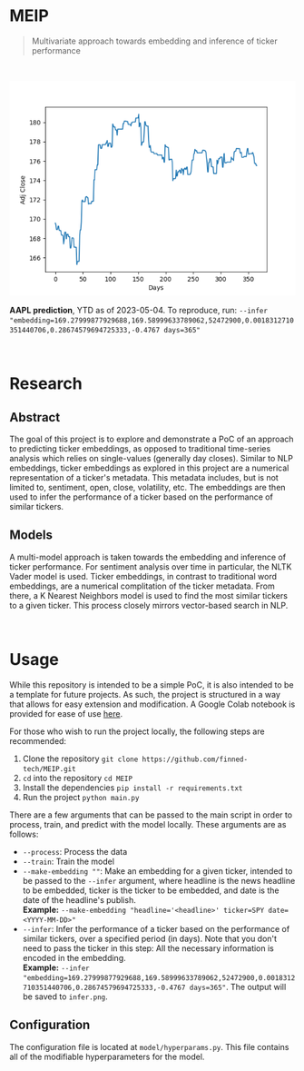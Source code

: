 # MEIP
> Multivariate approach towards embedding and inference of ticker performance

<br>

![Example](examples/infer.png)

**AAPL prediction**, YTD as of 2023-05-04. To reproduce, run: ``--infer "embedding=169.27999877929688,169.58999633789062,52472900,0.0018312710351440706,0.28674579694725333,-0.4767 days=365"``

<br>

# Research
## Abstract
The goal of this project is to explore and demonstrate a PoC of an approach to predicting ticker embeddings, as opposed to traditional time-series analysis which relies on single-values (generally day closes). Similar to NLP embeddings, ticker embeddings as explored in this project are a numerical representation of a ticker's metadata. This metadata includes, but is not limited to, sentiment, open, close, volatility, etc. The embeddings are then used to infer the performance of a ticker based on the performance of similar tickers. 

## Models
A multi-model approach is taken towards the embedding and inference of ticker performance. For sentiment analysis over time in particular, the NLTK Vader model is used. Ticker embeddings, in contrast to traditional word embeddings, are a numerical complitation of the ticker metadata. From there, a K Nearest Neighbors model is used to find the most similar tickers to a given ticker. This process closely mirrors vector-based search in NLP.

<br>

# Usage
While this repository is intended to be a simple PoC, it is also intended to be a template for future projects. As such, the project is structured in a way that allows for easy extension and modification. A Google Colab notebook is provided for ease of use [here](https://colab.research.google.com/drive/1ZfNHHZBpsqM7JHFNWPjgVhEKdp9tWQGN?usp=sharing).

For those who wish to run the project locally, the following steps are recommended:
1. Clone the repository
   ``git clone https://github.com/finned-tech/MEIP.git``
2. ``cd`` into the repository
   ``cd MEIP``
3. Install the dependencies
   ``pip install -r requirements.txt``
4. Run the project
   ``python main.py``

There are a few arguments that can be passed to the main script in order to process, train, and predict with the model locally. These arguments are as follows:
- ``--process``: Process the data
- ``--train``: Train the model
- ``--make-embedding ""``: Make an embedding for a given ticker, intended to be passed to the ``--infer`` argument, where headline is the news headline to be embedded, ticker is the ticker to be embedded, and date is the date of the headline's publish. <br> **Example:** ``--make-embedding "headline='<headline>' ticker=SPY date=<YYYY-MM-DD>"``
- ``--infer``: Infer the performance of a ticker based on the performance of similar tickers, over a specified period (in days). Note that you don't need to pass the ticker in this step: All the necessary information is encoded in the embedding. <br> **Example:** ``--infer "embedding=169.27999877929688,169.58999633789062,52472900,0.0018312710351440706,0.28674579694725333,-0.4767 days=365"``. The output will be saved to ``infer.png``.


## Configuration
The configuration file is located at ``model/hyperparams.py``. This file contains all of the modifiable hyperparameters for the model.

